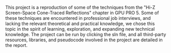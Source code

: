 This project is a reproduction of some of the techniques from the "Hi-Z Screen-Space Cone-Traced Reflections" chapter in GPU PRO 5. Some of these techniques are encountered in professional job interviews, and lacking the relevant theoretical and practical knowledge, we chose this topic in the spirit of learning, exploration, and expanding new technical knowledge. The project can be run by clicking the sln file, and all third-party resources, libraries, and pseudocode involved in the project are detailed in the report.
